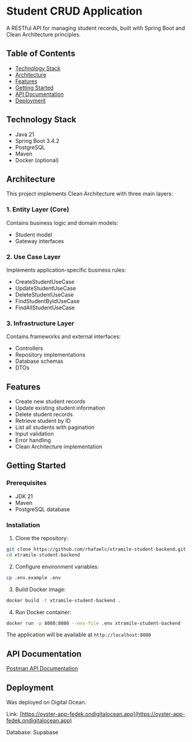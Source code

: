 # Student CRUD Application

A RESTful API for managing student records, built with Spring Boot and Clean Architecture principles.

## Table of Contents
- [Technology Stack](#technology-stack)
- [Architecture](#architecture)
- [Features](#features)
- [Getting Started](#getting-started)
- [API Documentation](#api-documentation)
- [Deployment](#deployment)

## Technology Stack
- Java 21
- Spring Boot 3.4.2
- PostgreSQL
- Maven
- Docker (optional)

## Architecture
This project implements Clean Architecture with three main layers:

### 1. Entity Layer (Core)
Contains business logic and domain models:
- Student model
- Gateway interfaces


### 2. Use Case Layer
Implements application-specific business rules:
- CreateStudentUseCase
- UpdateStudentUseCase
- DeleteStudentUseCase
- FindStudentByIdUseCase
- FindAllStudentUseCase


### 3. Infrastructure Layer
Contains frameworks and external interfaces:
- Controllers
- Repository implementations
- Database schemas
- DTOs

## Features
- Create new student records
- Update existing student information
- Delete student records
- Retrieve student by ID
- List all students with pagination
- Input validation
- Error handling
- Clean Architecture implementation

## Getting Started

### Prerequisites
- JDK 21
- Maven
- PostgreSQL database

### Installation

1. Clone the repository:

```bash
git clone https://github.com/rhafaelc/xtramile-student-backend.git
cd xtramile-student-backend
```

2. Configure environment variables:

```bash
cp .env.example .env
```

3. Build Docker image:
```bash
docker build -t xtramile-student-backend .
```

4. Run Docker container:
```bash
docker run -p 8080:8080 --env-file .env xtramile-student-backend
```

The application will be available at `http://localhost:8080`

## API Documentation

[Postman API Documentation](https://documenter.getpostman.com/view/39388595/2sAYQfEVUX)


## Deployment
Was deployed on Digital Ocean.

Link: [https://oyster-app-fedek.ondigitalocean.app](https://oyster-app-fedek.ondigitalocean.app)

Database: Supabase

